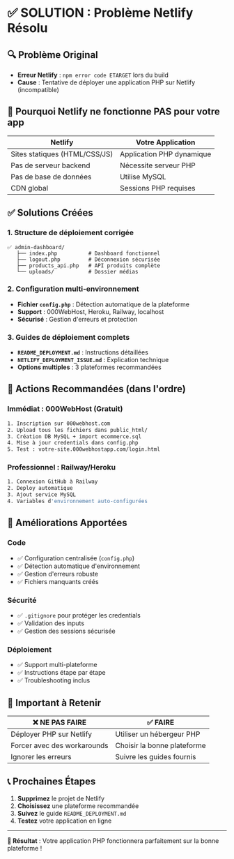 # ✅ SOLUTION : Problème Netlify Résolu

## 🔍 Problème Original
- **Erreur Netlify** : `npm error code ETARGET` lors du build
- **Cause** : Tentative de déployer une application PHP sur Netlify (incompatible)

## 🚫 Pourquoi Netlify ne fonctionne PAS pour votre app

| Netlify | Votre Application |
|---------|-------------------|
| Sites statiques (HTML/CSS/JS) | Application PHP dynamique |
| Pas de serveur backend | Nécessite serveur PHP |
| Pas de base de données | Utilise MySQL |
| CDN global | Sessions PHP requises |

## ✅ Solutions Créées

### 1. Structure de déploiement corrigée
```
✅ admin-dashboard/
   ├── index.php          # Dashboard fonctionnel 
   ├── logout.php         # Déconnexion sécurisée
   ├── products_api.php   # API produits complète
   └── uploads/           # Dossier médias
```

### 2. Configuration multi-environnement
- **Fichier `config.php`** : Détection automatique de la plateforme
- **Support** : 000WebHost, Heroku, Railway, localhost
- **Sécurisé** : Gestion d'erreurs et protection

### 3. Guides de déploiement complets
- **`README_DEPLOYMENT.md`** : Instructions détaillées
- **`NETLIFY_DEPLOYMENT_ISSUE.md`** : Explication technique
- **Options multiples** : 3 plateformes recommandées

## 🎯 Actions Recommandées (dans l'ordre)

### Immédiat : 000WebHost (Gratuit)
```bash
1. Inscription sur 000webhost.com
2. Upload tous les fichiers dans public_html/
3. Création DB MySQL + import ecommerce.sql
4. Mise à jour credentials dans config.php
5. Test : votre-site.000webhostapp.com/login.html
```

### Professionnel : Railway/Heroku
```bash
1. Connexion GitHub à Railway
2. Deploy automatique
3. Ajout service MySQL
4. Variables d'environnement auto-configurées
```

## 🔧 Améliorations Apportées

### Code
- ✅ Configuration centralisée (`config.php`)
- ✅ Détection automatique d'environnement
- ✅ Gestion d'erreurs robuste
- ✅ Fichiers manquants créés

### Sécurité
- ✅ `.gitignore` pour protéger les credentials
- ✅ Validation des inputs
- ✅ Gestion des sessions sécurisée

### Déploiement
- ✅ Support multi-plateforme
- ✅ Instructions étape par étape
- ✅ Troubleshooting inclus

## 🚨 Important à Retenir

| ❌ NE PAS FAIRE | ✅ FAIRE |
|-----------------|----------|
| Déployer PHP sur Netlify | Utiliser un hébergeur PHP |
| Forcer avec des workarounds | Choisir la bonne plateforme |
| Ignorer les erreurs | Suivre les guides fournis |

## 📞 Prochaines Étapes

1. **Supprimez** le projet de Netlify
2. **Choisissez** une plateforme recommandée
3. **Suivez** le guide `README_DEPLOYMENT.md`
4. **Testez** votre application en ligne

---

**🎉 Résultat** : Votre application PHP fonctionnera parfaitement sur la bonne plateforme !